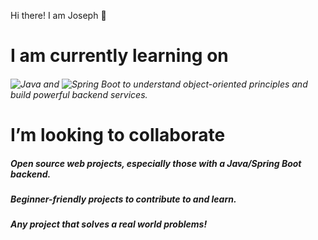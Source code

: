 Hi there! I am Joseph 👋

<h1 color = "Green">I am currently learning on</h1>

   <h6> <img src = "https://img.shields.io/badge/Java-ED8B00?style=for-the-badge&logo=openjdk&logoColor=white" alt="Java"/> and <img src ="https://img.shields.io/badge/Spring_Boot-6DB33F?style=for-the-badge&logo=springboot&logoColor=white" alt="Spring Boot"/> to understand object-oriented principles and build powerful backend services.</h6>
   
   
<h1 color = "Green";> I’m looking to collaborate</h1>

<h5 margin-left = 2px>Open source web projects, especially those with a Java/Spring Boot backend.</h5>
<h5>Beginner-friendly projects to contribute to and learn.</h5>
<h5>Any project that solves a real world problems!</h5>


